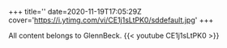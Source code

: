 +++
title=''
date=2020-11-19T17:05:29Z
cover='https://i.ytimg.com/vi/CE1j1sLtPK0/sddefault.jpg'
+++

All content belongs to GlennBeck.
{{< youtube CE1j1sLtPK0 >}}
